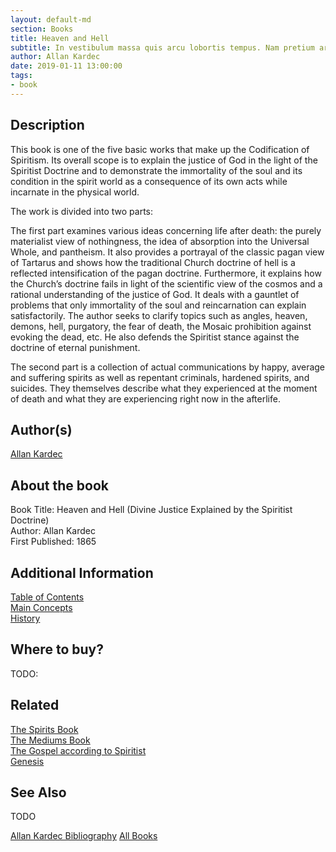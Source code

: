 ```yaml
---
layout: default-md
section: Books
title: Heaven and Hell
subtitle: In vestibulum massa quis arcu lobortis tempus. Nam pretium arcu in odio vulputate luctus.
author: Allan Kardec
date: 2019-01-11 13:00:00
tags: 
- book
---
```


## Description
This book is one of the five basic works that make up the Codification of Spiritism.  Its overall scope is to explain the justice of God in the light of the Spiritist Doctrine and  to demonstrate the immortality of the soul and its condition in the spirit world as a consequence of its own acts while incarnate in the physical world.

The work is divided into two parts:

The first part examines various ideas concerning life after death: the purely materialist view of nothingness, the idea of absorption into the Universal Whole, and pantheism.  It also provides a portrayal of the classic pagan view of Tartarus and shows how the traditional Church doctrine of hell is a reflected intensification of the pagan doctrine.  Furthermore, it explains how the Church’s doctrine fails in light of the scientific view of the cosmos and a rational understanding of the justice of God.  It deals with a gauntlet of problems that only immortality of the soul and reincarnation can explain satisfactorily.  The author seeks to clarify topics such as angles, heaven, demons, hell, purgatory, the fear of death, the Mosaic prohibition against evoking the dead, etc.  He also defends the Spiritist stance against the doctrine of eternal punishment. 

The second part is a collection of actual communications by happy, average and suffering spirits as well as repentant criminals, hardened spirits, and suicides.  They themselves describe what they experienced at the moment of death and what they are experiencing right now in the afterlife.  

## Author(s)
[Allan Kardec](/profiles/allan-kardec)

## About the book
Book Title:  Heaven and Hell (Divine Justice Explained by the Spiritist Doctrine)  
Author:  Allan Kardec  
First Published: 1865  


## Additional Information
[Table of Contents](contents)  
[Main Concepts](concepts)  
[History](history)  

## Where to buy?
TODO:

## Related
[The Spirits Book](../spirits-book)  
[The Mediums Book](../mediums-book)  
[The Gospel according to Spiritist](../gospel-according-spiritism)  
[Genesis](../genesis)  


## See Also
TODO

<a href="/books/allan-kardec" class="button">Allan Kardec Bibliography</a>
<a href="/books" class="button">All Books</a>

